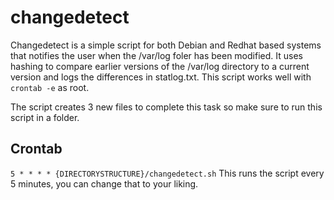 # changedetect
Changedetect is a simple script for both Debian and Redhat based systems that notifies the user when the /var/log foler has been modified. It uses hashing to compare earlier versions of the /var/log directory to a current version and logs the differences in statlog.txt. This script works well with ```crontab -e``` as root. 

The script creates 3 new files to complete this task so make sure to run this script in a folder. 

## Crontab
```5 * * * * {DIRECTORYSTRUCTURE}/changedetect.sh```
This runs the script every 5 minutes, you can change that to your liking. 

